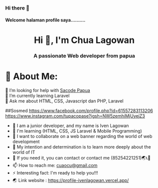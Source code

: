 ### Hi there 👋
#### Welcome halaman profile saya..........


<h1 align="center">Hi 👋, I'm Chua Lagowan</h1>
<h3 align="center">A passionate Web developer from papua</h3>


# 💫 About Me:
🤝 I’m looking for help with [Sacode Papua](https://www.sacode.web.id/)<br>🌱 I’m currently learning Laravel <br>💬 Ask me about HTML, CSS, Javascript dan PHP, Laravel<br>

##Sosmed
https://www.facebook.com/profile.php?id=61557283113206
https://www.instagram.com/tupacopase?igsh=NW5zemhiMjUyejZ3



- 🔭 I am a junior developer, and my name is Iven Lagowan
- 🌱 I'm learning (HTML, CSS, JS Laravel & Mobile Programming)
- 👯 I want to collaborate on a web banner regarding the world of web development
- 🤔 My intention and determination is to learn more deeply about the world of IT
- 💬 If you need it, you can contact or contact me (85254221251)🌏📞📱
- 📫 How to reach me: cuaocu@gmail.com
- ⚡ Interesting fact: I'm ready to help you!!!
- 🌏 Link website : https://profile-ivenlagowan.vercel.app/
